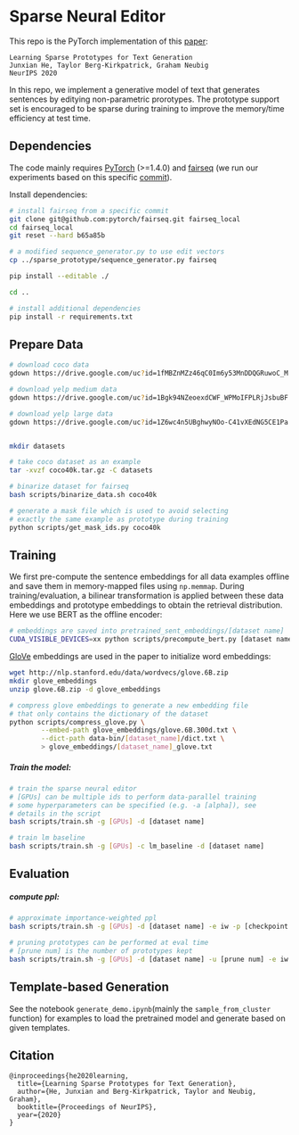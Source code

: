 # Sparse Neural Editor
This repo is the PyTorch implementation of this [paper](https://arxiv.org/abs/2006.16336):

```
Learning Sparse Prototypes for Text Generation
Junxian He, Taylor Berg-Kirkpatrick, Graham Neubig
NeurIPS 2020
```

In this repo, we implement a generative model of text that generates sentences by editying non-parametric prorotypes. The prototype support set is encouraged to be sparse during training to improve the memory/time efficiency at test time.


## Dependencies

The code mainly requires [PyTorch](https://pytorch.org/) (>=1.4.0) and [fairseq](https://github.com/pytorch/fairseq) (we run our experiments based on this specific [commit](https://github.com/pytorch/fairseq/commit/b65a85b692544e36f9e83ada91cf4ef529791c69)).

Install dependencies:

```bash
# install fairseq from a specific commit
git clone git@github.com:pytorch/fairseq.git fairseq_local
cd fairseq_local
git reset --hard b65a85b

# a modified sequence_generator.py to use edit vectors
cp ../sparse_prototype/sequence_generator.py fairseq

pip install --editable ./

cd ..

# install additional dependencies
pip install -r requirements.txt
```



## Prepare Data 

```bash
# download coco data
gdown https://drive.google.com/uc?id=1fMBZnMZz46qC0Im6y53MnDDQGRuwoC_M

# download yelp medium data
gdown https://drive.google.com/uc?id=1Bgk94NZeoexdCWF_WPMoIFPLRjJsbuBF

# download yelp large data
gdown https://drive.google.com/uc?id=1Z6wc4n5UBghwyNOo-C41vXEdNG5CE1Pa


mkdir datasets

# take coco dataset as an example
tar -xvzf coco40k.tar.gz -C datasets

# binarize dataset for fairseq
bash scripts/binarize_data.sh coco40k

# generate a mask file which is used to avoid selecting 
# exactly the same example as prototype during training
python scripts/get_mask_ids.py coco40k
```



## Training

We first pre-compute the sentence embeddings for all data examples offline and save them in memory-mapped files using `np.memmap`. During training/evaluation, a bilinear transformation is applied between these data embeddings and prototype embeddings to obtain the retrieval distribution. Here we use BERT as the offline  encoder:

```bash
# embeddings are saved into pretrained_sent_embeddings/[dataset name]
CUDA_VISIBLE_DEVICES=xx python scripts/precompute_bert.py [dataset name]
```



[GloVe](https://github.com/stanfordnlp/GloVe) embeddings are used in the paper to initialize word embeddings:

```bash
wget http://nlp.stanford.edu/data/wordvecs/glove.6B.zip
mkdir glove_embeddings
unzip glove.6B.zip -d glove_embeddings

# compress glove embeddings to generate a new embedding file
# that only contains the dictionary of the dataset
python scripts/compress_glove.py \
		--embed-path glove_embeddings/glove.6B.300d.txt \
		--dict-path data-bin/[dataset_name]/dict.txt \
		> glove_embeddings/[dataset_name]_glove.txt
```



##### Train the model:

```bash
# train the sparse neural editor
# [GPUs] can be multiple ids to perform data-parallel training
# some hyperparameters can be specified (e.g. -a [alpha]), see 
# details in the script
bash scripts/train.sh -g [GPUs] -d [dataset name]

# train lm baseline
bash scripts/train.sh -g [GPUs] -c lm_baseline -d [dataset name]
```



## Evaluation

##### compute ppl:

```bash
# approximate importance-weighted ppl
bash scripts/train.sh -g [GPUs] -d [dataset name] -e iw -p [checkpoint directory]

# pruning prototypes can be performed at eval time
# [prune num] is the number of prototypes kept
bash scripts/train.sh -g [GPUs] -d [dataset name] -u [prune num] -e iw -p [checkpoint directory] 
```

## Template-based Generation
See the notebook `generate_demo.ipynb`(mainly the `sample_from_cluster` function) for examples to load the pretrained model and generate based on given templates.


## Citation

```
@inproceedings{he2020learning,
  title={Learning Sparse Prototypes for Text Generation},
  author={He, Junxian and Berg-Kirkpatrick, Taylor and Neubig, Graham},
  booktitle={Proceedings of NeurIPS},
  year={2020}
}
```

